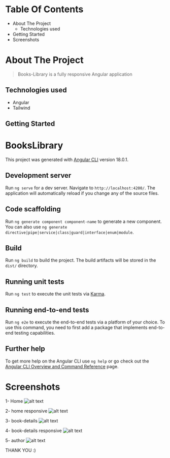 # Table Of Contents
- About The Project
	- Technologies used
- Getting Started
- Screenshots


# About The Project
> Books-Library is a fully responsive Angular application

## Technologies used
- Angular
- Tailwind



## Getting Started

# BooksLibrary

This project was generated with [Angular CLI](https://github.com/angular/angular-cli) version 18.0.1.

## Development server

Run `ng serve` for a dev server. Navigate to `http://localhost:4200/`. The application will automatically reload if you change any of the source files.

## Code scaffolding

Run `ng generate component component-name` to generate a new component. You can also use `ng generate directive|pipe|service|class|guard|interface|enum|module`.

## Build

Run `ng build` to build the project. The build artifacts will be stored in the `dist/` directory.

## Running unit tests

Run `ng test` to execute the unit tests via [Karma](https://karma-runner.github.io).

## Running end-to-end tests

Run `ng e2e` to execute the end-to-end tests via a platform of your choice. To use this command, you need to first add a package that implements end-to-end testing capabilities.

## Further help

To get more help on the Angular CLI use `ng help` or go check out the [Angular CLI Overview and Command Reference](https://angular.dev/tools/cli) page.


# Screenshots

1- Home
![alt text](https://github.com/iamsharkawy/Books-Library/blob/main/screenshots/home.png)


2- home responsive
![alt text](https://github.com/iamsharkawy/Books-Library/blob/main/screenshots/home-responsive.png)

3- book-details
![alt text](https://github.com/iamsharkawy/Books-Library/blob/main/screenshots/book-details.png)

4- book-details responsive
![alt text](https://github.com/iamsharkawy/Books-Library/blob/main/screenshots/book-details-responsive.png)

5- author 
![alt text](https://github.com/iamsharkawy/Books-Library/blob/main/screenshots/author.png)


THANK YOU :)
